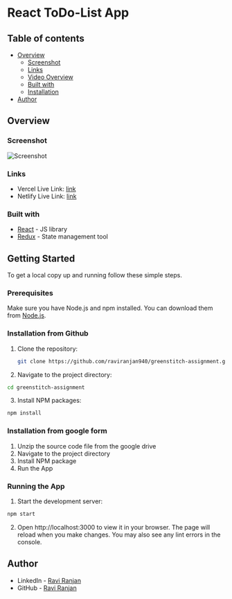 # React ToDo-List App


## Table of contents

- [Overview](#overview)
  - [Screenshot](#screenshot)
  - [Links](#links)
  - [Video Overview](#links)
  - [Built with](#built-with)
  - [Installation](#installation-from-google-form)
- [Author](#author)

## Overview

### Screenshot

![Screenshot](<./public/screenshots/ScreenOverview.png>)

### Links

- Vercel Live Link: [link](https://todo-list-ravi.vercel.app/)
- Netlify Live Link: [link](https://todo-list-ravi.netlify.app/)

### Built with

- [React](https://reactjs.org/) - JS library
- [Redux](https://redux.js.org/) - State management tool


## Getting Started

To get a local copy up and running follow these simple steps.

### Prerequisites

Make sure you have Node.js and npm installed. You can download them from [Node.js](https://nodejs.org/).

### Installation from Github

1. Clone the repository:
   ```sh
   git clone https://github.com/raviranjan940/greenstitch-assignment.git
   ```
2. Navigate to the project directory:
  ```sh
  cd greenstitch-assignment
  ```
3. Install NPM packages:
  ```sh
  npm install
  ```

### Installation from google form

1. Unzip the source code file from the google drive
2. Navigate to the project directory
3. Install NPM package
4. Run the App


### Running the App

1. Start the development server:
```sh
npm start
```
2. Open http://localhost:3000 to view it in your browser. The page will reload when you make changes. You may also see any lint errors in the console.

## Author

- LinkedIn - [Ravi Ranjan](https://www.linkedin.com/in/raviranjan940/)
- GitHub - [Ravi Ranjan](https://github.com/raviranjan940)

